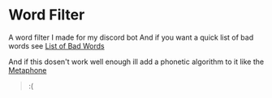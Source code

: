 # Word Filter
A word filter I made for my discord bot
And if you want a quick list of bad words see [List of Bad Words](https://github.com/LDNOOBW/List-of-Dirty-Naughty-Obscene-and-Otherwise-Bad-Words)

And if this dosen't work well enough ill add a phonetic algorithm to it like the [Metaphone](https://en.wikipedia.org/wiki/Metaphone)
>:(
